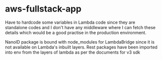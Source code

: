# aws-fullstack-app

Have to hardcode some variables in Lambda code since they are standalone codes and I don't have any middleware where I can fetch these details which would be a good practise in the production environment. 

NanoID package is bound with node_modules for LambdaBridge since it is not available on Lambda's inbuilt layers.
Rest packages have been imported into env from the layers of lambda as per the documents for v3 sdk